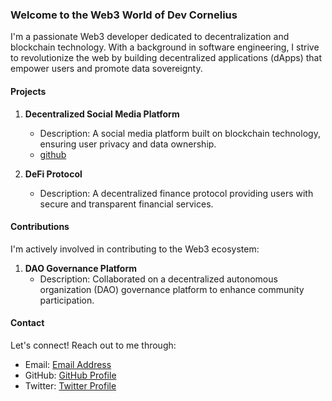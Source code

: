 ### Welcome to the Web3 World of Dev Cornelius

I'm a passionate Web3 developer dedicated to decentralization and blockchain technology. With a background in software engineering, I strive to revolutionize the web by building decentralized applications (dApps) that empower users and promote data sovereignty.

#### Projects
1. **Decentralized Social Media Platform**
   - Description: A social media platform built on blockchain technology, ensuring user privacy and data ownership.
   - [github](github.com/devcorenl)

2. **DeFi Protocol**
   - Description: A decentralized finance protocol providing users with secure and transparent financial services.

#### Contributions
I'm actively involved in contributing to the Web3 ecosystem:
1. **DAO Governance Platform**
   - Description: Collaborated on a decentralized autonomous organization (DAO) governance platform to enhance community participation.

#### Contact
Let's connect! Reach out to me through:

- Email: [Email Address](google.com)
- GitHub: [GitHub Profile](github.com/devcornel)
- Twitter: [Twitter Profile](twitter.com)

<!---
devcornel/devcornel is a ✨ special ✨ repository because its `README.md` (this file) appears on your GitHub profile.
You can click the Preview link to take a look at your changes.
--->
